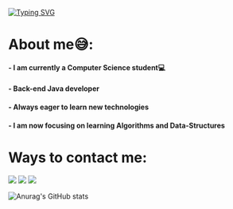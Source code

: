[![Typing SVG](https://readme-typing-svg.demolab.com?font=Fira+Code&weight=700&size=26&pause=1000&color=9E19A9&background=FFFFFF00&width=435&lines=Hey!+Nice+to+have+you+here)](https://git.io/typing-svg)

# About me:sweat_smile::

#### - I am currently a Computer Science student:computer:
#### - Back-end Java developer
#### - Always eager to learn new technologies
#### - I am now focusing on learning Algorithms and Data-Structures

# Ways to contact me:

  <a href = "manzellateixeira@gmail.com"><img src="https://img.shields.io/badge/-Gmail-%23333?style=for-the-badge&logo=gmail&logoColor=white" target="_blank"></a>
  <a href="https://www.linkedin.com/in/rodrigo-manzella-7b8b0a23b//" target="_blank"><img src="https://img.shields.io/badge/-LinkedIn-%230077B5?style=for-the-badge&logo=linkedin&logoColor=white" target="_blank"></a> 
  <a href="https://www.instagram.com/rodrigo_manzella/" target="_blank"><img src="https://img.shields.io/badge/-Instagram-%23E4405F?style=for-the-badge&logo=instagram&logoColor=white" target="_blank"></a>





![Anurag's GitHub stats](https://github-readme-stats.vercel.app/api?username=RodManzella&show_icons=true&theme=radical)




